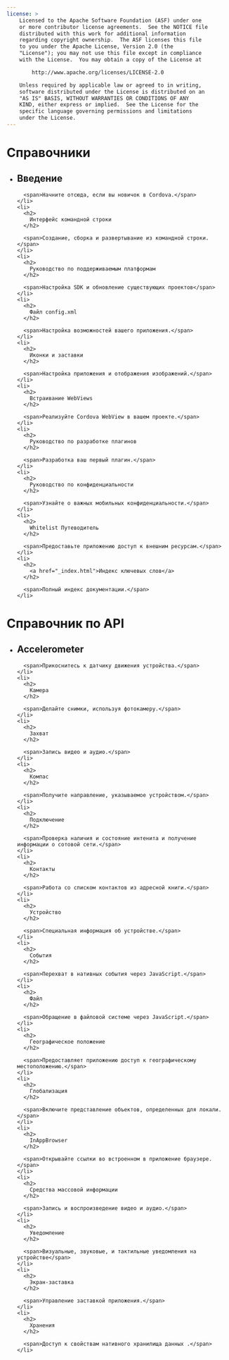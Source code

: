 ```yaml
---
license: >
    Licensed to the Apache Software Foundation (ASF) under one
    or more contributor license agreements.  See the NOTICE file
    distributed with this work for additional information
    regarding copyright ownership.  The ASF licenses this file
    to you under the Apache License, Version 2.0 (the
    "License"); you may not use this file except in compliance
    with the License.  You may obtain a copy of the License at

        http://www.apache.org/licenses/LICENSE-2.0

    Unless required by applicable law or agreed to in writing,
    software distributed under the License is distributed on an
    "AS IS" BASIS, WITHOUT WARRANTIES OR CONDITIONS OF ANY
    KIND, either express or implied.  See the License for the
    specific language governing permissions and limitations
    under the License.
---
```


<div id="home">
  <h1>
    Справочники
  </h1>
  
  <ul>
    <li>
      <h2>
        Введение
      </h2>
      
      <span>Начните отсюда, если вы новичок в Cordova.</span>
    </li>
    <li>
      <h2>
        Интерфейс командной строки
      </h2>
      
      <span>Создание, сборка и развертывание из командной строки.</span>
    </li>
    <li>
      <h2>
        Руководство по поддерживаемым платформам
      </h2>
      
      <span>Настройка SDK и обновление существующих проектов</span>
    </li>
    <li>
      <h2>
        Файл config.xml
      </h2>
      
      <span>Настройка возможностей вашего приложения.</span>
    </li>
    <li>
      <h2>
        Иконки и заставки
      </h2>
      
      <span>Настройка приложения и отображения изображений.</span>
    </li>
    <li>
      <h2>
        Встраивание WebViews
      </h2>
      
      <span>Реализуйте Cordova WebView в вашем проекте.</span>
    </li>
    <li>
      <h2>
        Руководство по разработке плагинов
      </h2>
      
      <span>Разработка ваш первый плагин.</span>
    </li>
    <li>
      <h2>
        Руководство по конфиденциальности
      </h2>
      
      <span>Узнайте о важных мобильных конфиденциальности.</span>
    </li>
    <li>
      <h2>
        Whitelist Путеводитель
      </h2>
      
      <span>Предоставьте приложению доступ к внешним ресурсам.</span>
    </li>
    <li>
      <h2>
        <a href="_index.html">Индекс ключевых слов</a>
      </h2>
      
      <span>Полный индекс документации.</span>
    </li>
  </ul>
  
  <h1>
    Справочник по API
  </h1>
  
  <ul>
    <li>
      <h2>
        Accelerometer
      </h2>
      
      <span>Прикоснитесь к датчику движения устройства.</span>
    </li>
    <li>
      <h2>
        Камера
      </h2>
      
      <span>Делайте снимки, используя фотокамеру.</span>
    </li>
    <li>
      <h2>
        Захват
      </h2>
      
      <span>Запись видео и аудио.</span>
    </li>
    <li>
      <h2>
        Компас
      </h2>
      
      <span>Получите направление, указываемое устройством.</span>
    </li>
    <li>
      <h2>
        Подключение
      </h2>
      
      <span>Проверка наличия и состояние интенита и получение информации о сотовой сети.</span>
    </li>
    <li>
      <h2>
        Контакты
      </h2>
      
      <span>Работа со списком контактов из адресной книги.</span>
    </li>
    <li>
      <h2>
        Устройство
      </h2>
      
      <span>Специальная информация об устройстве.</span>
    </li>
    <li>
      <h2>
        События
      </h2>
      
      <span>Перехват в нативных события через JavaScript.</span>
    </li>
    <li>
      <h2>
        Файл
      </h2>
      
      <span>Обращение в файловой системе через JavaScript.</span>
    </li>
    <li>
      <h2>
        Географическое положение
      </h2>
      
      <span>Предоставляет приложению доступ к географическому местоположению.</span>
    </li>
    <li>
      <h2>
        Глобализация
      </h2>
      
      <span>Включите представление объектов, определенных для локали.</span>
    </li>
    <li>
      <h2>
        InAppBrowser
      </h2>
      
      <span>Открывайте ссылки во встроенном в приложение браузере.</span>
    </li>
    <li>
      <h2>
        Средства массовой информации
      </h2>
      
      <span>Запись и воспроизведение видео и аудио.</span>
    </li>
    <li>
      <h2>
        Уведомление
      </h2>
      
      <span>Визуальные, звуковые, и тактильные уведомления на устройстве</span>
    </li>
    <li>
      <h2>
        Экран-заставка
      </h2>
      
      <span>Управление заставкой приложения.</span>
    </li>
    <li>
      <h2>
        Хранения
      </h2>
      
      <span>Доступ к свойствам нативного хранилища данных .</span>
    </li>
  </ul>
</div>